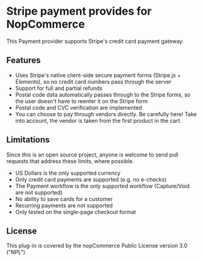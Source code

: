 ﻿# Stripe payment provides for NopCommerce

This Payment provider supports Stripe's credit card payment gateway. 

## Features

 - Uses Stripe's native client-side secure payment forms (Stripe.js + Elements), so no credit card numbers pass through the server
 - Support for full and partial refunds
 - Postal code data automatically passes through to the Stripe forms, so the user doesn't have to reenter it on the Stripe form
 - Postal code and CVC verification are implemented
 - You can choose to pay through vendors directly. Be carefully here! Take into account, the vendor is taken from the first product in the cart.
 
## Limitations

Since this is an open source project, anyone is welcome to send pull requests that address these limits, where possible.

- US Dollars is the only supported currency
- Only credit card payments are supported (e.g. no e-checks)
- The Payment workflow is the only supported workflow (Capture/Void are not supported)
- No ability to save cards for a customer
- Recurring payments are not supported
- Only tested on the single-page checkout format

## License

This plug-in is covered by the nopCommerce Public License version 3.0 ("NPL")
